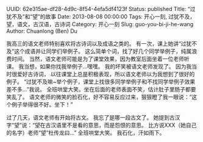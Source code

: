 UUID: 62e315ae-df28-4d9c-8f54-4efa5df4123f
Status: published
Title: “过犹不及”和“望”的故事
Date: 2013-08-08 00:00:00
Tags: 开心一刻, 过犹不及，望，语文，古汉语，古诗词
Category: 开心一刻
Slug: guo-you-bi-ji-he-wang
Author: Chuanlong (Ben) Du

我高三的语文老师特别喜欢将古诗词以及成语之类的。
有一次，课上她讲“过犹不及”这个成语并让同学们举例子。
这么简单个词，找了好几个同学举例子，纯属浪费时间。
当然，语文老师可能是为了课堂效果，因为教室后面坐着一位老师听课。
我当想，如果你找我举例子...嘿嘿。
我的坏笑被语文老师发现了。
因为我当时很爱好古诗词，
以往课堂上总是积极表现，所以语文老师以为我想到了很好的例子。
“过犹不及嘛~举个例子，课堂上找很多同学举例子和不找同学举例子效果差不多...”我说。
全班哄堂大笑。坐在后面的老师表面不笑，估计肚子里肠子都要笑乱了。
语文老师的微笑的脸石化，好不容易反应过来，狠狠瞪了我一眼说：“这个例子举得很不好。坐下！”

过了几天，语文老师有开始将古文。
我忘了是哪一段古文了。
她提到古汉字“望”说：“望在古汉语里不是看的意思，而是怨恨的意思。
比方说XXX（她自己的名字）老师“望”杜传龙曰...”
全班哄堂大笑。
我石化，汗如雨下。
